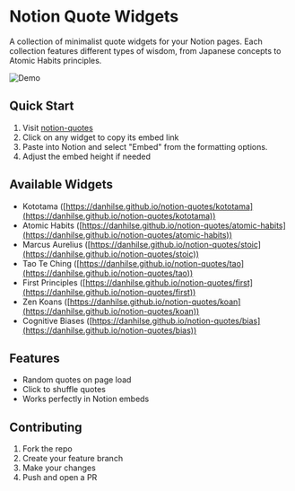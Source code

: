 # Notion Quote Widgets

A collection of minimalist quote widgets for your Notion pages. Each collection features different types of wisdom, from Japanese concepts to Atomic Habits principles.

![Demo](assets/demo.gif)

## Quick Start

1. Visit [notion-quotes](https://danhilse.github.io/notion-quotes/) 
2. Click on any widget to copy its embed link
3. Paste into Notion and select "Embed" from the formatting options.
4. Adjust the embed height if needed

## Available Widgets

- Kototama ([https://danhilse.github.io/notion-quotes/kototama](https://danhilse.github.io/notion-quotes/kototama))
- Atomic Habits ([https://danhilse.github.io/notion-quotes/atomic-habits](https://danhilse.github.io/notion-quotes/atomic-habits))
- Marcus Aurelius ([https://danhilse.github.io/notion-quotes/stoic](https://danhilse.github.io/notion-quotes/stoic))
- Tao Te Ching ([https://danhilse.github.io/notion-quotes/tao](https://danhilse.github.io/notion-quotes/tao))
- First Principles ([https://danhilse.github.io/notion-quotes/first](https://danhilse.github.io/notion-quotes/first))
- Zen Koans ([https://danhilse.github.io/notion-quotes/koan](https://danhilse.github.io/notion-quotes/koan))
- Cognitive Biases ([https://danhilse.github.io/notion-quotes/bias](https://danhilse.github.io/notion-quotes/bias))

## Features

- Random quotes on page load
- Click to shuffle quotes
- Works perfectly in Notion embeds

## Contributing

1. Fork the repo
2. Create your feature branch
3. Make your changes
4. Push and open a PR